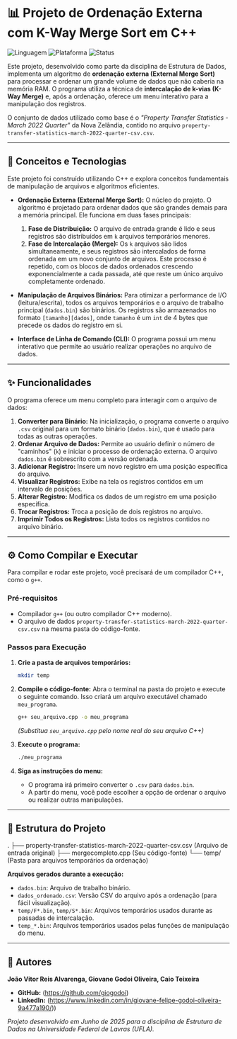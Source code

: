 # 📊 Projeto de Ordenação Externa com K-Way Merge Sort em C++

![Linguagem](https://img.shields.io/badge/Linguagem-C%2B%2B-blue.svg)
![Plataforma](https://img.shields.io/badge/Plataforma-Terminal-brightgreen.svg)
![Status](https://img.shields.io/badge/Status-Conclu%C3%ADdo-sucesso)

Este projeto, desenvolvido como parte da disciplina de Estrutura de Dados, implementa um algoritmo de **ordenação externa (External Merge Sort)** para processar e ordenar um grande volume de dados que não caberia na memória RAM. O programa utiliza a técnica de **intercalação de k-vias (K-Way Merge)** e, após a ordenação, oferece um menu interativo para a manipulação dos registros.

O conjunto de dados utilizado como base é o *"Property Transfer Statistics - March 2022 Quarter"* da Nova Zelândia, contido no arquivo `property-transfer-statistics-march-2022-quarter-csv.csv`.

---

## 🚀 Conceitos e Tecnologias

Este projeto foi construído utilizando C++ e explora conceitos fundamentais de manipulação de arquivos e algoritmos eficientes.

-   **Ordenação Externa (External Merge Sort):** O núcleo do projeto. O algoritmo é projetado para ordenar dados que são grandes demais para a memória principal. Ele funciona em duas fases principais:
    1.  **Fase de Distribuição:** O arquivo de entrada grande é lido e seus registros são distribuídos em `k` arquivos temporários menores.
    2.  **Fase de Intercalação (Merge):** Os `k` arquivos são lidos simultaneamente, e seus registros são intercalados de forma ordenada em um novo conjunto de arquivos. Este processo é repetido, com os blocos de dados ordenados crescendo exponencialmente a cada passada, até que reste um único arquivo completamente ordenado.

-   **Manipulação de Arquivos Binários:** Para otimizar a performance de I/O (leitura/escrita), todos os arquivos temporários e o arquivo de trabalho principal (`dados.bin`) são binários. Os registros são armazenados no formato `[tamanho][dados]`, onde `tamanho` é um `int` de 4 bytes que precede os dados do registro em si.

-   **Interface de Linha de Comando (CLI):** O programa possui um menu interativo que permite ao usuário realizar operações no arquivo de dados.

---

## ✨ Funcionalidades

O programa oferece um menu completo para interagir com o arquivo de dados:

1.  **Converter para Binário:** Na inicialização, o programa converte o arquivo `.csv` original para um formato binário (`dados.bin`), que é usado para todas as outras operações.
2.  **Ordenar Arquivo de Dados:** Permite ao usuário definir o número de "caminhos" (`k`) e iniciar o processo de ordenação externa. O arquivo `dados.bin` é sobrescrito com a versão ordenada.
3.  **Adicionar Registro:** Insere um novo registro em uma posição específica do arquivo.
4.  **Visualizar Registros:** Exibe na tela os registros contidos em um intervalo de posições.
5.  **Alterar Registro:** Modifica os dados de um registro em uma posição específica.
6.  **Trocar Registros:** Troca a posição de dois registros no arquivo.
7.  **Imprimir Todos os Registros:** Lista todos os registros contidos no arquivo binário.

---

## ⚙️ Como Compilar e Executar

Para compilar e rodar este projeto, você precisará de um compilador C++, como o `g++`.

### Pré-requisitos
-   Compilador `g++` (ou outro compilador C++ moderno).
-   O arquivo de dados `property-transfer-statistics-march-2022-quarter-csv.csv` na mesma pasta do código-fonte.

### Passos para Execução

1.  **Crie a pasta de arquivos temporários:**
    ```bash
    mkdir temp
    ```

2.  **Compile o código-fonte:**
    Abra o terminal na pasta do projeto e execute o seguinte comando. Isso criará um arquivo executável chamado `meu_programa`.
    ```bash
    g++ seu_arquivo.cpp -o meu_programa
    ```
    *(Substitua `seu_arquivo.cpp` pelo nome real do seu arquivo C++)*

3.  **Execute o programa:**
    ```bash
    ./meu_programa
    ```

4.  **Siga as instruções do menu:**
    -   O programa irá primeiro converter o `.csv` para `dados.bin`.
    -   A partir do menu, você pode escolher a opção de ordenar o arquivo ou realizar outras manipulações.

---

## 📁 Estrutura do Projeto


.
├── property-transfer-statistics-march-2022-quarter-csv.csv  (Arquivo de entrada original)
├── mergecompleto.cpp                                          (Seu código-fonte)
└── temp/                                                    (Pasta para arquivos temporários da ordenação)


**Arquivos gerados durante a execução:**
-   `dados.bin`: Arquivo de trabalho binário.
-   `dados_ordenado.csv`: Versão CSV do arquivo após a ordenação (para fácil visualização).
-   `temp/F*.bin`, `temp/S*.bin`: Arquivos temporários usados durante as passadas de intercalação.
-   `temp_*.bin`: Arquivos temporários usados pelas funções de manipulação do menu.

---

## 👤 Autores

**João Vitor Reis Alvarenga, Giovane Godoi Oliveira, Caio Teixeira**

-   **GitHub:** (https://github.com/giogodoi)
-   **LinkedIn:** (https://www.linkedin.com/in/giovane-felipe-godoi-oliveira-9a477a190/))

*Projeto desenvolvido em Junho de 2025 para a disciplina de Estrutura de Dados na Universidade Federal de Lavras (UFLA).*
